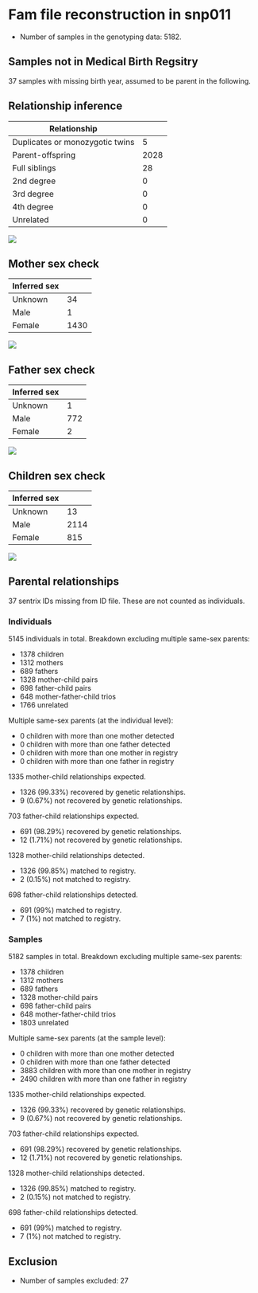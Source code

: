 # Fam file reconstruction in snp011
- Number of samples in the genotyping data: 5182.
## Samples not in Medical Birth Regsitry
37 samples with missing birth year, assumed to be parent in the following.
## Relationship inference
| Relationship |   |
| ------------ | - |
| Duplicates or monozygotic twins| 5 |
| Parent-offspring| 2028 |
| Full siblings| 28 |
| 2nd degree| 0 |
| 3rd degree| 0 |
| 4th degree| 0 |
| Unrelated| 0 |

![](fam_reconstruction/ibd_plot.png)
## Mother sex check
| Inferred sex |   |
| ------------ | - |
| Unknown | 34 |
| Male | 1 |
| Female | 1430 |

![](fam_reconstruction/mother_sex_plot.png)
## Father sex check
| Inferred sex |   |
| ------------ | - |
| Unknown | 1 |
| Male | 772 |
| Female | 2 |

![](fam_reconstruction/father_sex_plot.png)
## Children sex check
| Inferred sex |   |
| ------------ | - |
| Unknown | 13 |
| Male | 2114 |
| Female | 815 |

![](fam_reconstruction/children_sex_plot.png)
## Parental relationships
37 sentrix IDs missing from ID file. These are not counted as individuals.
###  Individuals
5145 individuals in total. Breakdown excluding multiple same-sex parents:
 -  1378 children
 -  1312 mothers
 -  689 fathers
 -  1328 mother-child pairs
 -  698 father-child pairs
 -  648 mother-father-child trios
 -  1766 unrelated

Multiple same-sex parents (at the individual level):
 -  0 children with more than one mother detected
 -  0 children with more than one father detected
 -  0 children with more than one mother in registry
 -  0 children with more than one father in registry

1335 mother-child relationships expected.
- 1326 (99.33%) recovered by genetic relationships.
- 9 (0.67%) not recovered by genetic relationships.


703 father-child relationships expected.
- 691 (98.29%) recovered by genetic relationships.
- 12 (1.71%) not recovered by genetic relationships.


1328 mother-child relationships detected.
- 1326 (99.85%) matched to registry.
- 2 (0.15%) not matched to registry.


698 father-child relationships detected.
- 691 (99%) matched to registry.
- 7 (1%) not matched to registry.


###  Samples
5182 samples in total. Breakdown excluding multiple same-sex parents:
 -  1378 children
 -  1312 mothers
 -  689 fathers
 -  1328 mother-child pairs
 -  698 father-child pairs
 -  648 mother-father-child trios
 -  1803 unrelated

Multiple same-sex parents (at the sample level):
 -  0 children with more than one mother detected
 -  0 children with more than one father detected
 -  3883 children with more than one mother in registry
 -  2490 children with more than one father in registry

1335 mother-child relationships expected.
- 1326 (99.33%) recovered by genetic relationships.
- 9 (0.67%) not recovered by genetic relationships.


703 father-child relationships expected.
- 691 (98.29%) recovered by genetic relationships.
- 12 (1.71%) not recovered by genetic relationships.


1328 mother-child relationships detected.
- 1326 (99.85%) matched to registry.
- 2 (0.15%) not matched to registry.


698 father-child relationships detected.
- 691 (99%) matched to registry.
- 7 (1%) not matched to registry.


## Exclusion
- Number of samples excluded: 27
